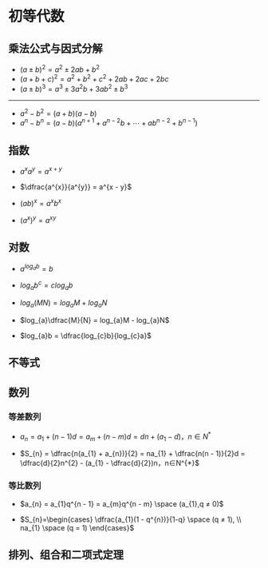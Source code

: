 # 初等代数

## 乘法公式与因式分解

- $(a \pm b)^{2} = a^{2} \pm 2ab + b^{2}$
- $(a + b + c)^{2} = a^{2} + b^{2} + c^{2} + 2ab + 2ac + 2bc$
- $(a \pm b)^{3} = a^{3} \pm 3a^{2}b + 3ab^{2} \pm b^{3}$

---

- $a^{2} - b^{2} = (a + b)(a - b)$
- $a^{n} - b^{n} = (a - b)(a^{n + 1} + a^{n - 2}b + \cdots  + ab^{n - 2} + b^{n - 1})$

## 指数

- $a^{x} a^{y} = a^{x + y}$
- $\dfrac{a^{x}}{a^{y}} = a^{x - y}$

- $(ab)^{x} = a^{x}b^{x}$
- $(a^{x})^{y} = a^{xy}$

## 对数

- $a^{log_{a}b} = b$
- $log_{a}b^{c} = clog_{a}b$

- $log_{a}(MN) = log_{a}M + log_a{N}$
- $log_{a}\dfrac{M}{N} = log_{a}M - log_{a}N$

- $log_{a}b = \dfrac{log_{c}b}{log_{c}a}$

## 不等式

## 数列

### 等差数列

- $a_{n} = a_{1} + (n - 1)d = a_{m} + (n - m)d = dn + (a_{1} - d)，n∈N^{*}$

- $S_{n} = \dfrac{n(a_{1} + a_{n})}{2} = na_{1} + \dfrac{n(n - 1)}{2}d = \dfrac{d}{2}n^{2} - (a_{1} - \dfrac{d}{2})n，n∈N^{*}$

### 等比数列

- $a_{n} = a_{1}q^{n - 1} = a_{m}q^{n - m} \space (a_{1},q ≠ 0)$

- $S_{n}=\begin{cases} \dfrac{a_{1}(1 - q^{n})}{1-q} \space (q ≠ 1), \\ na_{1} \space (q = 1) \end{cases}$

## 排列、组合和二项式定理
